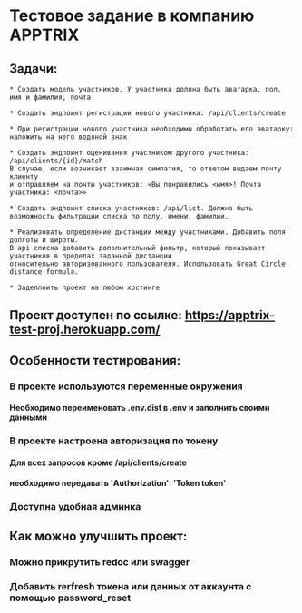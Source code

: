 # Тестовое задание в компанию APPTRIX

## Задачи:

```
* Создать модель участников. У участника должна быть аватарка, пол, имя и фамилия, почта

* Создать эндпоинт регистрации нового участника: /api/clients/create

* При регистрации нового участника необходимо обработать его аватарку: наложить на него водяной знак

* Создать эндпоинт оценивания участником другого участника: /api/clients/{id}/match
В случае, если возникает взаимная симпатия, то ответом выдаем почту клиенту
и отправляем на почты участников: «Вы понравились <имя>! Почта участника: <почта>»

* Создать эндпоинт списка участников: /api/list. Должна быть возможность фильтрации списка по полу, имени, фамилии.

* Реализовать определение дистанции между участниками. Добавить поля долготы и широты.
В api списка добавить дополнительный фильтр, который показывает участников в пределах заданной дистанции 
относительно авторизованного пользователя. Использовать Great Circle distance formula.

* Задеплоить проект на любом хостинге
```

## Проект доступен по ссылке: https://apptrix-test-proj.herokuapp.com/

## Особенности тестирования:

### В проекте используются переменные окружения
#### Необходимо переименовать .env.dist в .env и заполнить своими данными

### В проекте настроена авторизация по токену
#### Для всех запросов кроме /api/clients/create
#### необходимо передавать 'Authorization': 'Token token'

### Доступна удобная админка

## Как можно улучшить проект:
### Можно прикрутить redoc или swagger
### Добавить rerfresh токена или данных от аккаунта с помощью password_reset
